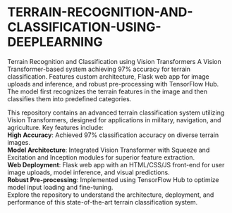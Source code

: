 # TERRAIN-RECOGNITION-AND-CLASSIFICATION-USING-DEEPLEARNING
Terrain Recognition and Classification using Vision Transformers A Vision Transformer-based system achieving 97% accuracy for terrain classification. Features custom architecture, Flask web app for image uploads and inference, and robust pre-processing with TensorFlow Hub. The model first recognizes the terrain features in the image and then classifies them into predefined categories.


This repository contains an advanced terrain classification system utilizing Vision Transformers, designed for applications in military, navigation, and agriculture.
Key features include:
<br>
**High Accuracy**: Achieved 97% classification accuracy on diverse terrain images.<br>
**Model Architecture**: Integrated Vision Transformer with Squeeze and Excitation and Inception modules for superior feature extraction.<br>
**Web Deployment**: Flask web app with an HTML/CSS/JS front-end for user image uploads, model inference, and visual predictions.<br>
**Robust Pre-processing**: Implemented using TensorFlow Hub to optimize model input loading and fine-tuning.<br>
Explore the repository to understand the architecture, deployment, and performance of this state-of-the-art terrain classification system.
